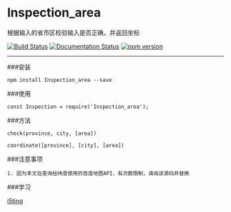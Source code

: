 # Inspection_area
根据输入的省市区校验输入是否正确，并返回坐标

[![Build Status](https://travis-ci.org/nnliang/Inspection_area.svg?branch=master)](https://travis-ci.org/nnliang/Inspection_area)
[![Documentation Status](https://readthedocs.org/projects/inspection-area/badge/?version=latest)](http://inspection-area.readthedocs.io/en/latest/?badge=latest)
[![npm version](https://badge.fury.io/js/inspection_area.svg)](https://badge.fury.io/js/inspection_area)

-----


###安装
```
npm install Inspection_area --save
```

###使用

```
const Inspection = require('Inspection_area');
```

###方法
```
check(province, city, [area])

coordinate([province], [city], [area])

```

###注意事项
```
1. 因为本文在查询经纬度使用的百度地图API，有次数限制，请阅读源码并替换
```


###学习

[i5ting][1]

[1]: https://github.com/i5ting/   "i5ting"
